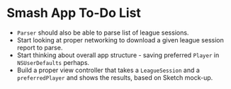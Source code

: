 # Smash App To-Do List
- `Parser` should also be able to parse list of league sessions.
- Start looking at proper networking to download a given league session report to parse.
- Start thinking about overall app structure - saving preferred `Player` in `NSUserDefaults` perhaps.
- Build a proper view controller that takes a `LeagueSession` and a `preferredPlayer` and shows the results, based on Sketch mock-up.
